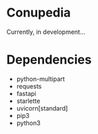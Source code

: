 # Conupedia

Currently, in development...

# Dependencies

- python-multipart
- requests
- fastapi
- starlette
- uvicorn[standard]
- pip3
- python3